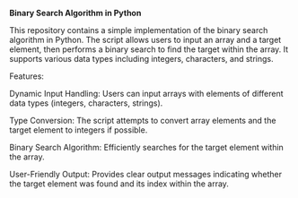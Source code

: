 **Binary Search Algorithm in Python**

This repository contains a simple implementation of the binary search algorithm in Python. The script allows users to input an array and a target element, then performs a binary search to find the target within the array. It supports various data types including integers, characters, and strings.

Features:

Dynamic Input Handling: Users can input arrays with elements of different data types (integers, characters, strings).

Type Conversion: The script attempts to convert array elements and the target element to integers if possible.

Binary Search Algorithm: Efficiently searches for the target element within the array.

User-Friendly Output: Provides clear output messages indicating whether the target element was found and its index within the array.
